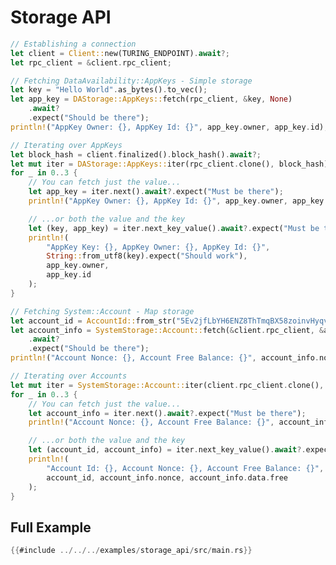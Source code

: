 # Storage API

<!-- langtabs-start -->
```rust
// Establishing a connection
let client = Client::new(TURING_ENDPOINT).await?;
let rpc_client = &client.rpc_client;
```
<!-- langtabs-end -->

<!-- langtabs-start -->
```rust
// Fetching DataAvailability::AppKeys - Simple storage
let key = "Hello World".as_bytes().to_vec();
let app_key = DAStorage::AppKeys::fetch(rpc_client, &key, None)
    .await?
    .expect("Should be there");
println!("AppKey Owner: {}, AppKey Id: {}", app_key.owner, app_key.id);
```
<!-- langtabs-end -->

<!-- langtabs-start -->
```rust
// Iterating over AppKeys
let block_hash = client.finalized().block_hash().await?;
let mut iter = DAStorage::AppKeys::iter(rpc_client.clone(), block_hash);
for _ in 0..3 {
    // You can fetch just the value...
    let app_key = iter.next().await?.expect("Must be there");
    println!("AppKey Owner: {}, AppKey Id: {}", app_key.owner, app_key.id);

    // ...or both the value and the key
    let (key, app_key) = iter.next_key_value().await?.expect("Must be there");
    println!(
        "AppKey Key: {}, AppKey Owner: {}, AppKey Id: {}",
        String::from_utf8(key).expect("Should work"),
        app_key.owner,
        app_key.id
    );
}
```
<!-- langtabs-end -->

<!-- langtabs-start -->
```rust
// Fetching System::Account - Map storage
let account_id = AccountId::from_str("5Ev2jfLbYH6ENZ8ThTmqBX58zoinvHyqvRMvtoiUnLLcv1NJ").expect("Should work");
let account_info = SystemStorage::Account::fetch(&client.rpc_client, &account_id, None)
    .await?
    .expect("Should be there");
println!("Account Nonce: {}, Account Free Balance: {}", account_info.nonce, account_info.data.free);
```
<!-- langtabs-end -->

<!-- langtabs-start -->
```rust
// Iterating over Accounts
let mut iter = SystemStorage::Account::iter(client.rpc_client.clone(), client.finalized().block_hash().await?);
for _ in 0..3 {
    // You can fetch just the value...
    let account_info = iter.next().await?.expect("Must be there");
    println!("Account Nonce: {}, Account Free Balance: {}", account_info.nonce, account_info.data.free);

    // ...or both the value and the key
    let (account_id, account_info) = iter.next_key_value().await?.expect("Must be there");
    println!(
        "Account Id: {}, Account Nonce: {}, Account Free Balance: {}",
        account_id, account_info.nonce, account_info.data.free
    );
}
```
<!-- langtabs-end -->



## Full Example
<!-- langtabs-start -->
```rust
{{#include ../../../examples/storage_api/src/main.rs}}
```
<!-- langtabs-end -->
